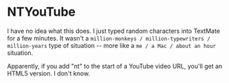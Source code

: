 # NTYouTube #

I have no idea what this does. I just typed random characters into TextMate for a few minutes. It wasn't a `million-monkeys / million-typewriters / million-years` type of situation -- more like a `me / a Mac / about an hour` situation.

Apparently, if you add "nt" to the start of a YouTube video URL, you'll get an HTML5 version. I don't know.